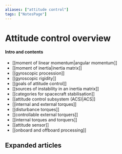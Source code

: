 ```yaml
---
aliases: ["attitude control"]
tags: ["NotesPage"]
---
```


# Attitude control overview

#### Intro and contents
- [[moment of linear momentum|angular momentum]]
- [[moment of inertia|inertia matrix]]
- [[gyroscopic procession]]
- [[gyroscopic rigidity]]
- [[goals of attitude control]]
- [[sources of instability in an inertia matrix]]
- [[categories for spacecraft stabilisation]]
- [[attitude control subsystem (ACS)|ACS]]
- [[internal and external torques]]
- [[disturbance torques]]
- [[controllable external torquers]]
- [[internal torques and torquers]]
- [[attitude sensor]]
- [[onboard and offboard processing]]


## Expanded articles
